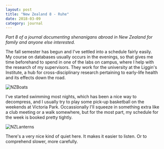 ```yaml
---
layout: post
title: "New Zealand 8 - Ruhe"
date: 2018-03-09
category: journal
---
```


<link rel="stylesheet" type="text/css"  href="/keiths-site/css/main.css">

*Part 8 of a journal documenting shenanigans abroad in New Zealand for family and anyone else interested.*

The fall semester has begun and I've settled into a schedule fairly easily. My course on databases usually occurs in the evenings, so that gives me time beforehand to spend in one of the labs on campus, where I help with the research of my supervisors. They work for the university at the Liggin's Institute, a hub for cross-disciplinary research pertaining to early-life health and its effects down the road.

![NZBoats](/keiths-site/image_dir/NZBoats.jpg)

I've started swimming most nights, which has been a nice way to decompress, and I usually try to play some pick-up basketball on the weekends at Victoria Park. Occassionally I'll squeeze in something extra like a club meeting or a walk somewhere, but for the most part, my schedule for the week is booked pretty tightly.

![NZLanterns](/keiths-site/image_dir/NZLanterns.jpg)

There's a very nice kind of quiet here. It makes it easier to listen. Or to comprehend slower, more carefully.